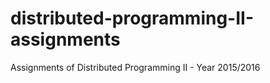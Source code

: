 # distributed-programming-II-assignments
Assignments of Distributed Programming II - Year 2015/2016

